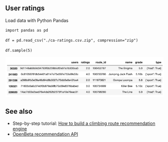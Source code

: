 ## User ratings

Load data with Python Pandas

```
import pandas as pd

df = pd.read_csv("./ca-ratings.csv.zip", compression="zip")

df.sample(5)
```

![user ratings](./pandas-ratings.png)

## See also
- Step-by-step tutorial: [How to build a climbing route recommendation engine](https://openbeta.substack.com/p/building-a-climbing-route-recommendation)
- [OpenBeta recommendation API](https://openbeta.io/api-ml)
